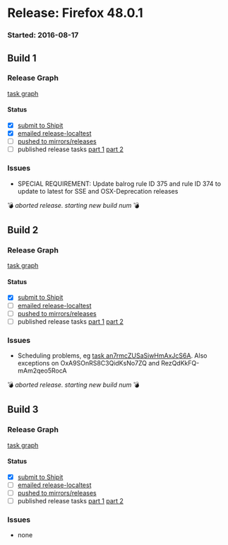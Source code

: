 # Release: Firefox 48.0.1

### Started: 2016-08-17

## Build 1

### Release Graph
[task graph](https://tools.taskcluster.net/task-group-inspector/#7ojqiqQaQ_2eSpyILLAojA)

#### Status
- [x] [submit to Shipit](https://wiki.mozilla.org/Release:Release_Automation_on_Mercurial:Starting_a_Release#Submit_to_Ship_It)
- [x] [emailed release-localtest](../how-tos/relpro.md#1-email-drivers-re-release-live-on-test-channel)
- [ ] [pushed to mirrors/releases](../how-tos/relpro.md#2-push-to-releases-dir-mirrors)
- [ ] published release tasks [part 1](../how-tos/relpro.md#3-publish-release) [part 2](../how-tos/relpro.md#4-post-release-step)

### Issues
- SPECIAL REQUIREMENT: Update balrog rule ID 375 and rule ID 374 to update to latest for SSE and OSX-Deprecation releases

:bomb: _aborted release. starting new build num_ :bomb:

## Build 2

### Release Graph
[task graph](https://tools.taskcluster.net/task-group-inspector/#0xJtsX1MTvmGr8VTi6ZvPg)

#### Status
- [x] [submit to Shipit](https://wiki.mozilla.org/Release:Release_Automation_on_Mercurial:Starting_a_Release#Submit_to_Ship_It)
- [ ] [emailed release-localtest](../how-tos/relpro.md#1-email-drivers-re-release-live-on-test-channel)
- [ ] [pushed to mirrors/releases](../how-tos/relpro.md#2-push-to-releases-dir-mirrors)
- [ ] published release tasks [part 1](../how-tos/relpro.md#3-publish-release) [part 2](../how-tos/relpro.md#4-post-release-step)

### Issues
- Scheduling problems, eg [task an7rmcZUSaSiwHmAxJcS6A](https://tools.taskcluster.net/task-inspector/#an7rmcZUSaSiwHmAxJcS6A/). Also exceptions on OxA9SOnRS8C3QidKsNo7ZQ and RezQdKkFQ-mAm2qeo5RocA

:bomb: _aborted release. starting new build num_ :bomb:

## Build 3

### Release Graph
[task graph](https://tools.taskcluster.net/task-group-inspector/#nLz7ce1UR72-2TSLvOn1XQ)

#### Status
- [x] [submit to Shipit](https://wiki.mozilla.org/Release:Release_Automation_on_Mercurial:Starting_a_Release#Submit_to_Ship_It)
- [ ] [emailed release-localtest](../how-tos/relpro.md#1-email-drivers-re-release-live-on-test-channel)
- [ ] [pushed to mirrors/releases](../how-tos/relpro.md#2-push-to-releases-dir-mirrors)
- [ ] published release tasks [part 1](../how-tos/relpro.md#3-publish-release) [part 2](../how-tos/relpro.md#4-post-release-step)

### Issues
- none


